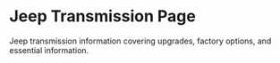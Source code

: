 # Jeep Transmission Page

Jeep transmission information covering upgrades, factory options, and essential information.
